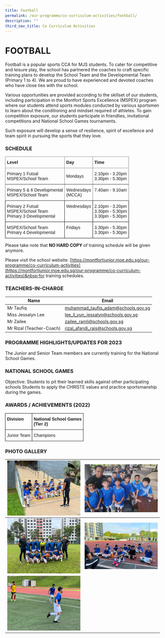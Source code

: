 ```yaml
---
title: Football
permalink: /our-programme/co-curriculum-activities/football/
description: ""
third_nav_title: Co Curriculum Activities
---
```

# **FOOTBALL**

Football is a popular sports CCA for MJS students. To cater for competitive and leisure play, the school has partnered the coaches to craft specific training plans to develop the School Team and the Developmental Team (Primary 1 to 4). We are proud to have experienced and devoted coaches who have close ties with the school. 

Various opportunities are provided according to the skillset of our students, including participation in the Montfort Sports Excellence (MSPEX) program where our students attend sports modules conducted by various sportsmen to learn about the conditioning and mindset required of athletes. To gain competition exposure, our students participate in friendlies, invitational competitions and National School Games tournaments. 

Such exposure will develop a sense of resilience, spirit of excellence and team spirit in pursuing the sports that they love.


### SCHEDULE

<style type="text/css">
.tg  {border-collapse:collapse;border-spacing:0;}
.tg td{border-color:black;border-style:solid;border-width:1px;font-family:Arial, sans-serif;font-size:14px;
  overflow:hidden;padding:10px 5px;word-break:normal;}
.tg th{border-color:black;border-style:solid;border-width:1px;font-family:Arial, sans-serif;font-size:14px;
  font-weight:normal;overflow:hidden;padding:10px 5px;word-break:normal;}
.tg .tg-lboi{border-color:inherit;text-align:left;vertical-align:middle}
.tg .tg-0pky{border-color:inherit;text-align:left;vertical-align:top}
.tg .tg-0lax{text-align:left;vertical-align:top}
</style>
<table class="tg">
<thead>
  <tr>
    <th class="tg-0pky"><span style="font-weight:bold">Level</span></th>
    <th class="tg-0pky"><span style="font-weight:bold">Day</span></th>
    <th class="tg-0pky"><span style="font-weight:bold">Time</span></th>
  </tr>
</thead>
<tbody>
  <tr>
    <td class="tg-0pky">Primary 1 Futsal<br>MSPEX/School Team</td>
    <td class="tg-lboi">Mondays</td>
    <td class="tg-lboi">2.10pm - 3.20pm<br>3.30pm - 5.30pm</td>
  </tr>
  <tr>
    <td class="tg-0pky">Primary 5 &amp; 6 Developmental<br>MSPEX/School Team</td>
    <td class="tg-0pky">Wednesdays<br>(MCCA)</td>
    <td class="tg-0pky">7.40am - 9.10am</td>
  </tr>
  <tr>
    <td class="tg-0lax">Primary 2 Futsal<br>MSPEX/School Team<br>Primary 3 Developmental</td>
    <td class="tg-0lax">Wednesdays</td>
    <td class="tg-0lax">2.10pm - 3.20pm<br>3.30pm - 5.30pm<br>3.30pm - 5.30pm</td>
  </tr>
  <tr>
    <td class="tg-0lax">MSPEX/School Team<br>Primary 4 Developmental</td>
    <td class="tg-0lax">Fridays</td>
    <td class="tg-0lax">3.30pm - 5.30pm<br>3.30pm - 5.30pm</td>
  </tr>
</tbody>
</table>
Please take note that&nbsp;<b>NO HARD COPY</b>&nbsp;of training schedule will be given anymore.

Please visit the school website:&nbsp;[https://montfortjunior.moe.edu.sg/our-programme/co-curriculum-activities](https://montfortjunior.moe.edu.sg/our-programme/co-curriculum-activities)&nbsp;for training schedules.


### TEACHERS-IN-CHARGE



| Name | Email |
| -------- | -------- | 
| Mr Taufiq     | [muhammad_taufiq_adam@schools.gov.sg](muhammad_taufiq_adam@schools.gov.sg)  |
| Miss Jessalyn Lee    | [lee_li_yun_jessalyn@schools.gov.sg](lee_li_yun_jessalyn@schools.gov.sg)  |
| Mr Zailee     | [zailee_ramli@schools.gov.sg](zailee_ramli@schools.gov.sg)  |
| Mr Rizal (Teacher-Coach)    | [rizal_afandi_rais@schools.gov.sg](rizal_afandi_rais@schools.gov.sg)  |

### PROGRAMME HIGHLIGHTS/UPDATES FOR 2023

The Junior and Senior Team members are currently training for the National School Games.

### NATIONAL SCHOOL GAMES

Objective:
Students to pit their learned skills against other participating schools
Students to apply the CHRISTE values and practice sportsmanship during the games.


### AWARDS / ACHIEVEMENTS (2022)

<style type="text/css">
.tg  {border-collapse:collapse;border-spacing:0;}
.tg td{border-color:black;border-style:solid;border-width:1px;font-family:Arial, sans-serif;font-size:14px;
  overflow:hidden;padding:10px 5px;word-break:normal;}
.tg th{border-color:black;border-style:solid;border-width:1px;font-family:Arial, sans-serif;font-size:14px;
  font-weight:normal;overflow:hidden;padding:10px 5px;word-break:normal;}
.tg .tg-1wig{font-weight:bold;text-align:left;vertical-align:top}
.tg .tg-0lax{text-align:left;vertical-align:top}
</style>
<table class="tg">
<thead>
  <tr>
    <th class="tg-1wig">Division</th>
    <th class="tg-1wig">National School Games<br>(Tier 2)</th>
  </tr>
</thead>
<tbody>
  <tr>
    <td class="tg-0lax">Junior Team</td>
    <td class="tg-0lax">Champions</td>
  </tr>
</tbody>
</table>



### PHOTO GALLERY


| ![](/images/CCA/Football/Are%20you%20ready.jpeg) | ![](/images/CCA/Football/Me%20and%20my%20Coach.jpeg) | 
| -------- | -------- | 
| ![](/images/CCA/Football/NSG%20Senior%20Team.jpeg)   | ![](/images/CCA/Football/Tactical%20Change.jpeg)     |
| ![](/images/CCA/Football/Where%20is%20the%20ball.jpeg)     |    |
